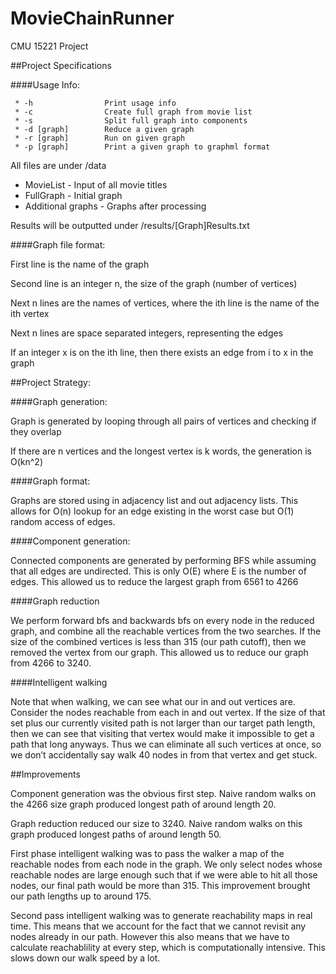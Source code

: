 MovieChainRunner
================

CMU 15221 Project

##Project Specifications

####Usage Info:

```
 * -h                Print usage info
 * -c                Create full graph from movie list
 * -s                Split full graph into components
 * -d [graph]        Reduce a given graph
 * -r [graph]        Run on given graph
 * -p [graph]        Print a given graph to graphml format
```

All files are under /data

* MovieList - Input of all movie titles
* FullGraph - Initial graph 
* Additional graphs - Graphs after processing

Results will be outputted under /results/[Graph]Results.txt

####Graph file format:

First line is the name of the graph

Second line is an integer n, the size of the graph (number of vertices)

Next n lines are the names of vertices, where the ith line is the name of the ith vertex

Next n lines are space separated integers, representing the edges

If an integer x is on the ith line, then there exists an edge from i to x in the graph

##Project Strategy:

####Graph generation:

Graph is generated by looping through all pairs of vertices and checking if they overlap

If there are n vertices and the longest vertex is k words, the generation is O(kn^2)

####Graph format:

Graphs are stored using in adjacency list and out adjacency lists. This allows for O(n) lookup for an edge existing in the worst case but O(1) random access of edges.

####Component generation:

Connected components are generated by performing BFS while assuming that all edges are undirected. This is only O(E) where E is the number of edges. This allowed us to reduce the largest graph from 6561 to 4266

####Graph reduction

We perform forward bfs and backwards bfs on every node in the reduced graph, and combine all the reachable vertices from the two searches. If the size of the combined vertices is less than 315 (our path cutoff), then we removed the vertex from our graph. This allowed us to reduce our graph from 4266 to 3240.

####Intelligent walking

Note that when walking, we can see what our in and out vertices are. Consider the nodes reachable from each in and out vertex. If the size of that set plus our currently visited path is not larger than our target path length, then we can see that visiting that vertex would make it impossible to get a path that long anyways. Thus we can eliminate all such vertices at once, so we don’t accidentally say walk 40 nodes in from that vertex and get stuck.

##Improvements

Component generation was the obvious first step. Naive random walks on the 4266 size graph produced longest path of around length 20.

Graph reduction reduced our size to 3240. Naive random walks on this graph produced longest paths of around length 50.

First phase intelligent walking was to pass the walker a map of the reachable nodes from each node in the graph. We only select nodes whose reachable nodes are large enough such that if we were able to hit all those nodes, our final path would be more than 315. This improvement brought our path lengths up to around 175.

Second pass intelligent walking was to generate reachability maps in real time. This means that we account for the fact that we cannot revisit any nodes already in our path. However this also means that we have to calculate reachablility at every step, which is computationally intensive. This slows down our walk speed by a lot.
